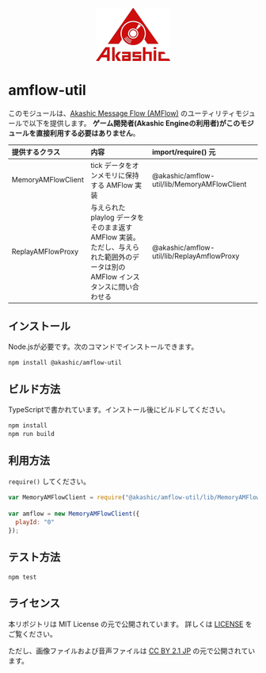 <p align="center">
<img src="https://github.com/akashic-games/amflow-util/blob/main/img/akashic.png" />
</p>

# amflow-util

このモジュールは、[Akashic Message Flow (AMFlow)](https://github.com/akashic-games/amflow) のユーティリティモジュールで以下を提供します。
**ゲーム開発者(Akashic Engineの利用者)がこのモジュールを直接利用する必要はありません**。

|   提供するクラス   |                        内容                           |             import/require() 元             |
|:-------------------|:------------------------------------------------------|:--------------------------------------------|
| MemoryAMFlowClient | tick データをオンメモリに保持する AMFlow 実装         | @akashic/amflow-util/lib/MemoryAMFlowClient
| ReplayAMFlowProxy  | 与えられた playlog データをそのまま返す AMFlow 実装。<br/>ただし、与えられた範囲外のデータは別の AMFlow インスタンスに問い合わせる| @akashic/amflow-util/lib/ReplayAmflowProxy

## インストール

Node.jsが必要です。次のコマンドでインストールできます。

```
npm install @akashic/amflow-util
```

## ビルド方法

TypeScriptで書かれています。インストール後にビルドしてください。

```sh
npm install
npm run build
```

## 利用方法

`require()` してください。

```javascript
var MemoryAMFlowClient = require("@akashic/amflow-util/lib/MemoryAMFlowClient").MemoryAMFlowClient;

var amflow = new MemoryAMFlowClient({
  playId: "0"
});
```

## テスト方法

```
npm test
```

## ライセンス
本リポジトリは MIT License の元で公開されています。
詳しくは [LICENSE](https://github.com/akashic-games/amflow-util/blob/master/LICENSE) をご覧ください。

ただし、画像ファイルおよび音声ファイルは
[CC BY 2.1 JP](https://creativecommons.org/licenses/by/2.1/jp/) の元で公開されています。

